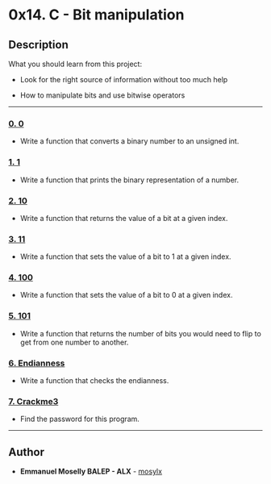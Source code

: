 # 0x14. C - Bit manipulation



## Description

What you should learn from this project:



* Look for the right source of information without too much help

* How to manipulate bits and use bitwise operators



---



### [0. 0](./0-binary_to_uint.c)

* Write a function that converts a binary number to an unsigned int.





### [1. 1](./1-print_binary.c)

* Write a function that prints the binary representation of a number.





### [2. 10](./2-get_bit.c)

* Write a function that returns the value of a bit at a given index.





### [3. 11](./3-set_bit.c)

* Write a function that sets the value of a bit to 1 at a given index.





### [4. 100](./4-clear_bit.c)

* Write a function that sets the value of a bit to 0 at a given index.





### [5. 101](./5-flip_bits.c)

* Write a function that returns the number of bits you would need to flip to get from one number to another.





### [6. Endianness](./100-get_endianness.c)

* Write a function that checks the endianness.





### [7. Crackme3](./101-password)

* Find the password for this program.





---



## Author

* **Emmanuel Moselly BALEP - ALX** - [mosylx](https://github.com/mosylx)


